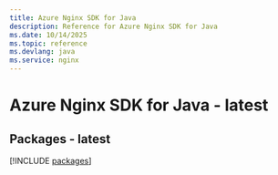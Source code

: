 ```yaml
---
title: Azure Nginx SDK for Java
description: Reference for Azure Nginx SDK for Java
ms.date: 10/14/2025
ms.topic: reference
ms.devlang: java
ms.service: nginx
---
```

# Azure Nginx SDK for Java - latest
## Packages - latest
[!INCLUDE [packages](nginx-index.md)]